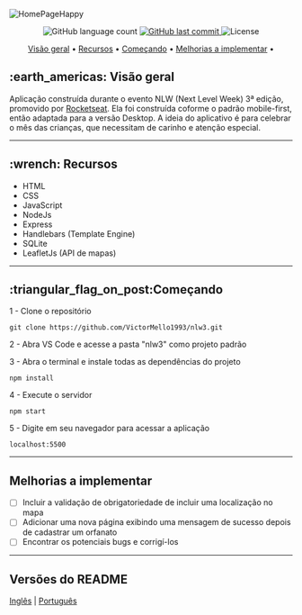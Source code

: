 ![HomePageHappy](https://user-images.githubusercontent.com/35710766/96453385-c6cbcb80-11f0-11eb-94bd-c022d0e919ff.png)

<p align="center">
  <img alt="GitHub language count" src="https://img.shields.io/github/languages/count/VictorMello1993/nlw3?color=FF0000">
  
  <a href="https://github.com/VictorMello1993/FlappyBird/commits/master">
    <img alt="GitHub last commit" src="https://img.shields.io/github/last-commit/VictorMello1993/nlw3?color=D3D3D3">
  </a> 
  
  <img alt="License" src="https://img.shields.io/badge/license-MIT-brightgreen">
   <a href="https://github.com/VictorMello1993/nlw3/stargazers"></a>
</p>

<p align="center">
  <a href="#earth_americas-visão-geral">Visão geral</a> •
  <a href="#wrench-recursos">Recursos</a> •
  <a href="#triangular_flag_on_postcomeçando">Começando</a> •  
  <a href="#melhorias-a-implementar">Melhorias a implementar</a> •  
</p>

<h2>:earth_americas: Visão geral</h2>
<p>Aplicação construída durante o evento NLW (Next Level Week)  3ª edição, promovido por <a href="https://rocketseat.com.br/">Rocketseat</a>. Ela foi construída coforme o padrão mobile-first, então adaptada para a versão Desktop. A ideia do aplicativo é para celebrar o mês das crianças, que necessitam de carinho e atenção especial.<p>
  
---
  
<h2>:wrench: Recursos</h2>
<ul>
  <li>HTML</li>
  <li>CSS</li>
  <li>JavaScript</li>
  <li>NodeJs</li>
  <li>Express</li>
  <li>Handlebars (Template Engine)</li>
  <li>SQLite</li>  
  <li>LeafletJs (API de mapas)</li>
</ul>

---

<h2>:triangular_flag_on_post:Começando</h2>

1 - Clone o repositório
```
git clone https://github.com/VictorMello1993/nlw3.git
```
2 - Abra VS Code e acesse a pasta "nlw3" como projeto padrão

3 - Abra o terminal e instale todas as dependências do projeto
```
npm install
```
4 - Execute o servidor
```
npm start
```

5 - Digite em seu navegador para acessar a aplicação
```
localhost:5500
```

---

##  Melhorias a implementar
- [ ] Incluir a validação de obrigatoriedade de incluir uma localização no mapa
- [ ] Adicionar uma nova página exibindo uma mensagem de sucesso depois de cadastrar um orfanato
- [ ] Encontrar os potenciais bugs e corrigí-los

---
## Versões do README
<a href="/README-ENUS.md">Inglês</a> | <a href="/README.md">Português</a>
